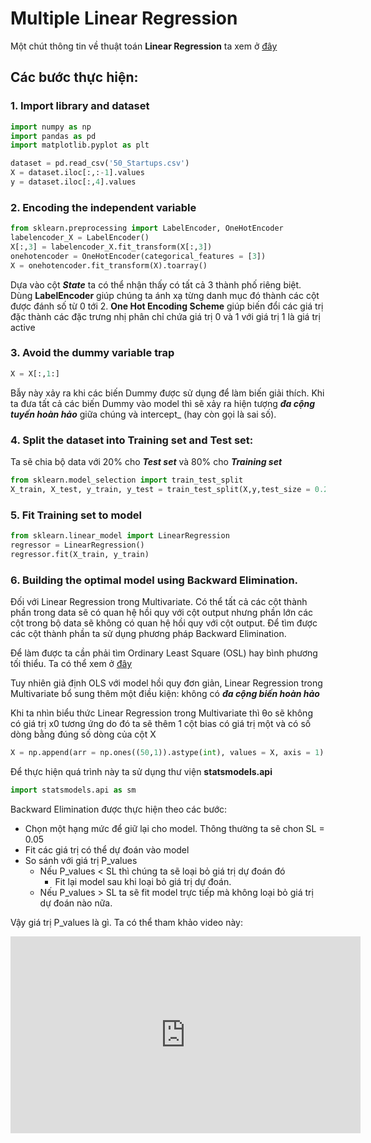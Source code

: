 # Multiple Linear Regression
Một chút thông tin về thuật toán **Linear Regression** ta xem ở [đây](https://github.com/tandathcmute/MLrepo/tree/master/Simple%20Linear%20Regression/Math%20for%20Linear%20Regression)
## Các bước thực hiện:

### 1. Import library and dataset
```python
import numpy as np
import pandas as pd
import matplotlib.pyplot as plt

dataset = pd.read_csv('50_Startups.csv')
X = dataset.iloc[:,:-1].values
y = dataset.iloc[:,4].values
```
### 2. Encoding the independent variable
```python
from sklearn.preprocessing import LabelEncoder, OneHotEncoder
labelencoder_X = LabelEncoder()
X[:,3] = labelencoder_X.fit_transform(X[:,3])
onehotencoder = OneHotEncoder(categorical_features = [3])
X = onehotencoder.fit_transform(X).toarray()
```
Dựa vào cột ***State***  ta có thể nhận thấy có tất cả 3 thành phố riêng biệt. Dùng **LabelEncoder** giúp chúng ta ánh xạ từng danh mục đó thành các cột được đánh số từ 0 tới 2.
**One Hot Encoding Scheme** giúp biến đổi các giá trị đặc thành các đặc trưng nhị phân chỉ chứa giá trị 0 và 1 với giá trị 1 là giá trị active

### 3. Avoid the dummy variable trap
```python
X = X[:,1:]
```
Bẫy này xảy ra khi các biến Dummy được sử dụng để làm biến giải thích. Khi ta đưa tất cả các biến Dummy vào model thì sẽ xảy ra hiện tượng ***đa cộng tuyến hoàn hảo*** giữa chúng và intercept_ (hay còn gọi là sai số).

### 4. Split the dataset into Training set and Test set:
Ta sẽ chia bộ data với 20% cho ***Test set*** và 80% cho ***Training set***
```python
from sklearn.model_selection import train_test_split
X_train, X_test, y_train, y_test = train_test_split(X,y,test_size = 0.2, random_state = 0)
```
### 5. Fit Training set to model
```python
from sklearn.linear_model import LinearRegression
regressor = LinearRegression()
regressor.fit(X_train, y_train)
```
### 6. Building the optimal model using Backward Elimination.
Đối với Linear Regression trong Multivariate. Có thể tất cả các cột thành phần trong data sẽ có quan hệ hồi quy với cột output nhưng phần lớn các cột trong bộ data sẽ không có quan hệ hồi quy với cột output. Để tìm được các cột thành phần ta sử dụng phương pháp Backward Elimination.

Để làm được ta cần phải tìm Ordinary Least Square (OSL) hay bình phương tối thiểu. Ta có thể xem ở [đây](https://vi.wikipedia.org/wiki/B%C3%ACnh_ph%C6%B0%C6%A1ng_t%E1%BB%91i_thi%E1%BB%83u)

Tuy nhiên giả định OLS với model hồi quy đơn giản, Linear Regression trong Multivariate bổ sung thêm một điều kiện: không có ***đa cộng biến hoàn hảo***

Khi ta nhìn biểu thức Linear Regression trong Multivariate thì θo sẽ không có giá trị x0 tương ứng do đó ta sẽ thêm 1 cột bias có giá trị một và có số dòng bằng đúng số dòng của cột X
```python
X = np.append(arr = np.ones((50,1)).astype(int), values = X, axis = 1)
```

Để thực hiện quá trình này ta sử dụng thư viện **statsmodels.api**
```python
import statsmodels.api as sm
```
Backward Elimination được thực hiện theo các bước:
  * Chọn một hạng mức để giữ lại cho model. Thông thường ta sẽ chon SL = 0.05
  * Fit các giá trị có thể dự đoán vào model
  * So sánh với giá trị P_values
    * Nếu P_values < SL thì chúng ta sẽ loại bỏ giá trị dự đoán đó
      * Fit lại model sau khi loại bỏ giá trị dự đoán.
    * Nếu P_values > SL ta sẽ fit model trực tiếp mà không loại bỏ giá trị dự đoán nào nữa.
 
Vậy giá trị P_values là gì. Ta có thể tham khảo video này:
<iframe width="560" height="315" src="https://www.youtube.com/embed/eyknGvncKLw" frameborder="0" allow="accelerometer; autoplay; encrypted-media; gyroscope; picture-in-picture" allowfullscreen></iframe> 
